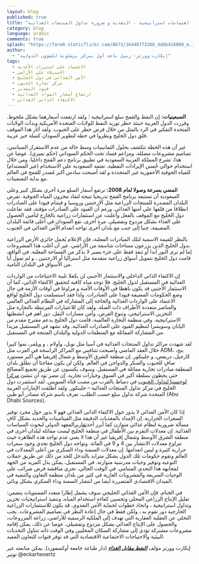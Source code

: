 ```yaml
---
layout: blog
published: true
title: "الأمن الغذائي الخليجي: اهتمامات استراتيجية ، التغذية و ضرورة تداول المنتجات الغذائية "
category: blog
language: arabic
comments: true
splash: "https://farm9.staticflickr.com/8673/16440773208_4d6b416089_m.jpg"
author: 
  - "إيكارت وورتز- زميل باحث أول بمركز برشلونة للشؤون الدولية"
tags: 
  - الاعتماد علي استيراد الأغذية
  - الاستيلاء علي الأراضي
  - الأمن الغذائي في دول الخليج
  - مركز تجارة الحبوب
  - قيود التصدير
  - ارتفاع أسعار المواد الغذائية
  - الاكتفاء الذاتي الغذائي
---
```


**السبعينيات:** إن النفط والقمح سلع استراتيجية ؛ ولقد ارتفعت أسعارهما بشكل ملحوظ. وقررت الدول العربية حينئذ حظر توريد النفط للولايات المتحدة الأمريكية  وبدأت الولايات المتحدة التفكير في الرد بالمثل من خلال فرض حظر على الحبوب.  ولقد أثار هذا الموقف قلق دول الخليج ونظروا في خطة لتطوير السودان كسلة خبز عربية.
<!-- more -->

غير أن هذه الخطة تتكشف بحلول الثمانينيات وسط حالة من عدم الاستقرار السياسي، تصاميم مشروعات مضللة، ومزاعم فساد تحت الحكم السوداني (حكم نميري). عوضا عن هذا، تشرع المملكة العربية السعودية في تطبيق برنامج دعم القمح داخليا. ومن خلال استخدام حوالي خُمس الإيرادات النفطية، تعتمد السعودية على الاستخدام (غير المستدام) للمياه الجوفية الأحفورية غير المتجددة و لقد أصبحت سادس أكبر مُصدر للقمح في العالم مع بداية التسعينات. 

ا**لمضي بسرعة وصولا لعام 2008:** ترتفع أسعار السلع مرة أخري بشكل كبير وعلى السعودية أن تستبعد برنامج القمح تدريجيا نتيجة لنفاد مخزون المياه الجوفية.  تفرض البلدان المصدرة للمنتجات الزراعية مثل الارجنتين وروسيا و فيتنام قيودا على الصادرات انطلاقا من قلقها على أمنها الغذائي. ورغم أن القيود على الصادرات مؤقتة، فقد تفاعلت دول الخليج مع الموقف بالفعل وأعلنت عن استثمارات زراعية بالخارج لتأمين الحصول على الغذاء بشكل مزدوج وتفضيلي. مرة أخرى، تقع السودان في أعلى قائمة البلدان المضيفة، جنبا إلى جنب مع بلدان أخرى تواجه انعدام الأمن الغذائي في الجنوب. 

بالنظر للقيمة الاسمية لتلك المبادرات المعلنة، فإن الإعلام يُجمل حائزي الأرض الزراعية بدول الخليج الذين يزرعون مساحات شاسعة من الأراضي. غير أن أغلب هذا المشروعات إما لم ترى النور أبدا أو تنفذ فقط على جزء يسير لا يذكر من المساحة المعلنة.  في الواقع، قامت دول الخليج بتمويل أسواق زراعية متقدمة مثل استراليا أو الارجنتين ، و لم تمول أيا من الأسواق في البلدان النامية.  

إن الاكتفاء الذاتي الداخلي والاستثمار الأجنبي لن يكفلا تلبية الاحتياجات من الواردات الغذائية في المستقبل لدول الخليج.  فلا توجد مياه كافية لتحقيق الاكتفاء الذاتي، كما أن الاستثمار الأجنبي قد يكون باهظا في الأوقات الآمنة و مراوغا في أوقات الأزمة في حال وضع الحكومات المضيفة قيودا على الصادرات. ولذا فقد استسلمت دول الخليج لواقع الاعتماد على الواردات الغذائية والحاجة إلى المشاركة في النظام الغذائي العالمي والعناصر متعددة الأطراف ذات الصلة. ولقد كان للاعتبارات المرتبطة بالتجارة مثل التخزين الاستراتيجي، وتنوع العرض، وأمن مسارات النقل، دور أهم في أنشطتها الاستراتيجية.  وفي منظمة التجارة العالمية، قامت دول الخليج بدعم مقترح مقدم من اليابان وسويسرا لتنظيم القيود على الصادرات الغذائية.  وقد نشهد في المستقبل مزيدا من المشاركة المماثلة مع المنظمات الدولية والبلدان المنتجة في المستقبل.  

لقد شهدت مراكز تداول المنتجات الغذائية في آسيا مثل نوبل، وأولام ، و ويلمر، نموا كبيرا خلال العقد الماضي وأصبحت تتنافس مع المراكز الراسخة في الغرب مثل ADM، بنج، كارجيل، دريفص، و جلينكور. إن منطقة الشرق الأوسط و شمال إفريقيا هي أكبر مستورد صافٍ للحبوب والسكر والدواجن في العالم.  ولكن لن يكون مفاجئا أن تطلق بلدان المنطقة مبادرات تجارية مماثلة في المستقبل.  وسوف يكسبون عن طريق تجميع  المصالح حتى يحظون بسلطة أكبر في السوق وخيارات تجارية. إن مصر تود أن تنشئ [مركزا لوجستيا لتداول الحبوب](http://www.egyptembassy.net/news/new-logistic-center-for-cereals-and-grains-trade-located-in-damietta/) في دمياط بالقرب من مصب قناة السويس.  لقد استثمرت دول الخليج في مركز تداول المنتجات الغذائية – جلينكور.  ولقد أطلقت الإمارات العربية المتحدة شركة تداول سلع حسب الطلب، تعرف باسم شركة مصادر    أبو ظبي (Abu Dhabi Sources).

إذا كان الأمن الغذائي لا يدور حول الاكتفاء الذاتي الغذائي فهو لا يدور حول مجرد توفير السعرات الحرارية.  إن الإمداد بالمغذيات الدقيقة مثل الفيتامينات  والحديد بشكل كافٍ مسألة ضرورية لنظام غذائي متوازن كما أبرز أحد[تقارير](http://www.ifpri.org/sites/default/files/publications/pr25.pdf)المعهد الدولي لبحوث السياسات الغذائية. إن معدلات التقزم بين الأطفال في منطقة الخليج ليست مماثلة لبلدان أخرى في منطقة الشرق الأوسط وشمال إفريقيا غير أن هذا لا يعني عدم تواجد هذه الظاهرة حيث تتراوح معدلات الانتشار بين 4 و 9 في المائة.  وتواجه دول الخليج تحدي وجود سعرات حرارية كثيرة و ليس انعدامها. إن  معدلات السمنة وداء السكري من أعلى المعدلات في العالم وتقوم حكومات تلك الدول بشكل متزايد 
بالتدخل للحد من ذلك عن طريق حملات التوعية وتوفير وجبات مدرسية متوازنة.  في المستقبل، يمكن بذل المزيد من الجهد لمجابهة هذا التحدي المتنامي.  في الوقت الحالي، تجري مناقشة فرض ضرائب على الوجبات السريعة والمشروبات الغازية في كثير من بلدان منظمة التعاون والتنمية في الميدان الاقتصادي المتضررة أيضا من انتشار السمنة وداء السكري بشكل وبائي.

في الختام، فإن الأمن الغذائي الخليجي سوف يشمل إطارا متعدد المستويات يتضمن: تقليل الإنتاج الزراعي المحلي وتحسين كفاءة استخدام المياه، وتنفيذ استراتيجيات تخزين وتداول استراتيجية ، واتخاذ  خطوات لحماية الأمن التغذوي. قد يكون للاستثمارات الزراعية الخارجية دور تقوم به ، ولكن فقط في حال إعادة النظر في تصاميم المشروعات.  يجب التخلي عن العقلية  العقارية  التي تهدف إلى الملكية الرسمية للأراضي، زراعة المزروعات، والحصول على الإنتاج الغذائي بشكل مزدوج وتفضيلي. عوضا عن ذلك، يمكن إقامة مشروعات مشتركة  تؤدي إلى مشاركة السكان المحليين وفي الوقت ذاته تتناول التحديات البيئية والاحتياجات الاجتماعية الاقتصادية التي قد توفر قنوات للتعاون المفيد.


إيكارت وورتز  مؤلف [**_النفط مقابل الغذاء_**](http://ukcatalogue.oup.com/product/9780199659487.do) (دار طباعة جامعة أوكسفورد). يمكن متابعته عبر توتير @eckartwoertz
